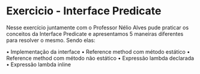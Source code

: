 # Exercicio - Interface Predicate

Nesse exercício juntamente com o Professor Nélio Alves pude praticar os conceitos da Interface Predicate e apresentamos 5 maneiras diferentes para resolver o mesmo. Sendo elas:

• Implementação da interface
• Reference method com método estático
• Reference method com método não estático
• Expressão lambda declarada
• Expressão lambda inline
